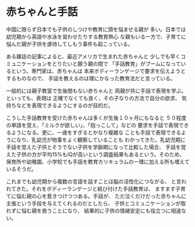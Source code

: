 # 赤ちゃんと手話

中国に限らず日本でも子供のしつけや教育に頭を悩ませる親が
多い。日本では幼児期から英語や水泳を習わせたりする教育熱心
な親もいる一方で、子育てに悩んだ親が子供を虐待してしもう事件も起こっている。

ある雑誌の記事によると、最近アメリカで生まれた赤ちゃんと
少しでも早くコミュニケーションをとりたいと願う親の間で
「手話教育」がブームになっているという。専門家は、赤ちゃんは
本来ボディーランゲージで要求を伝えようとするものなので、
手話を教えるのは理にかなった教育法だと言っている。

一般的には親子教室で生後間もない赤ちゃんと
両親が共に手話で表現を学ぶ。といっても、表現は
正確でなくても良く、その子なりの方法で自分の欲求、
気持ちなどを表現できるようにするのが目的だ。

こうした手話教育を受けた赤ちゃんは多くが生後１０ヶ月にもなると
５０程度の単語を覚え、「ミルクが欲しい」、「抱っこして」などの
要求を手話で表現できるようになる。更に、一歳をすぎるとかなり複雑な
ことも手話で表現できるようになり、乳幼児が物事をよく観察していることも
わかってきた。乳幼児期に手話を覚えた子供とそうでない子供を学齢期になって比較した場合、
手話を覚えた子供の方が平均15%もIQが高いという調査結果もあるという。そのため、
保育所や幼稚園、小学校でも手話を教育カリキュラムの一環に加える所も増えているそうだ。

これまでも幼児期から複数の言語を話すことは脳の活性化につながる、
と言われてきた。それをボディーランゲージと結び付けた手話教育は、
ますます子育てに悩む親の心を惹きつけつつある。手話が、
ただ泣くだけだった赤ちゃんに主張という手段を与えてくれるのだとしたら、
子供とコミュニケーションが取れずに悩む親を救うことになり、
結果的に子供の情緒安定にも役立つに相違ない。